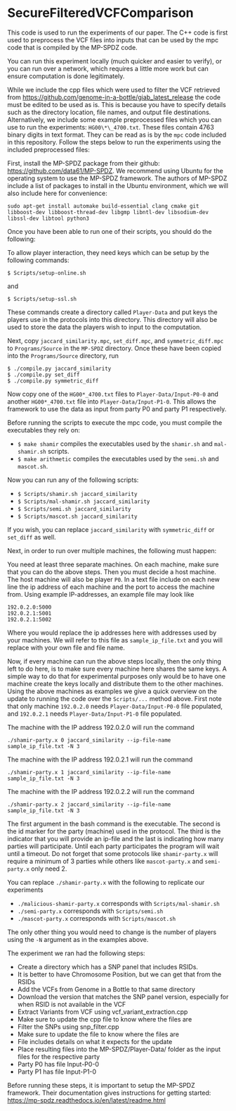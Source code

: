# SecureFilteredVCFComparison

This code is used to run the experiments of our paper. The C++ code is first used to preprocess the VCF files into inputs that can be used by the mpc code that is compiled by the MP-SPDZ code.

You can run this experiment locally (much quicker and easier to verify), or you can run over a network, which requires a little more work but can ensure computation is done legitimately.

While we include the cpp files which were used to filter the VCF retrieved from https://github.com/genome-in-a-bottle/giab_latest_release the code must be edited to be used as is. This is because you have to specify details such as the directory location, file names, and output file destinations. Alternatively, we include some example preprocessed files which you can use to run the experiments: `HG00\*\_4700.txt`. These files contain 4763 binary digits in text format. They can be read as is by the `mpc` code included in this repository. Follow the steps below to run the experiments using the included preprocessed files:

First, install the MP-SPDZ package from their github: https://github.com/data61/MP-SPDZ. We recommend using Ubuntu for the operating system to use the MP-SPDZ framework. The authors of MP-SPDZ include a list of packages to install in the Ubuntu environment, which we will also include here for convenience:
```
sudo apt-get install automake build-essential clang cmake git libboost-dev libboost-thread-dev libgmp libntl-dev libsodium-dev libssl-dev libtool python3
```

Once you have been able to run one of their scripts, you should do the following:

To allow player interaction, they need keys which can be setup by the following commands:
```
$ Scripts/setup-online.sh
```

and
```
$ Scripts/setup-ssl.sh
```

These commands create a directory called `Player-Data` and put keys the players use in the protocols into this directory. This directory will also be used to store the data the players wish to input to the computation.

Next, copy `jaccard_similarity.mpc`, `set_diff.mpc`, and `symmetric_diff.mpc` to `Programs/Source` in the `MP-SPDZ` directory.
Once these have been copied into the `Programs/Source` directory, run
```
$ ./compile.py jaccard_similarity
$ ./compile.py set_diff
$ ./compile.py symmetric_diff
```

Now copy one of the `HG00*_4700.txt` files to `Player-Data/Input-P0-0` and another `HG00*_4700.txt` file into `Player-Data/Input-P1-0`. This allows the framework to use the data as input from party P0 and party P1 respectively. 

Before running the scripts to execute the mpc code, you must compile the executables they rely on:
* `$ make shamir` compiles the executables used by the `shamir.sh` and `mal-shamir.sh` scripts.
* `$ make arithmetic` compiles the executables used by the `semi.sh` and `mascot.sh`.

Now you can run any of the following scripts:
* `$ Scripts/shamir.sh jaccard_similarity`
* `$ Scripts/mal-shamir.sh jaccard_similarity`
* `$ Scripts/semi.sh jaccard_similarity`
* `$ Scripts/mascot.sh jaccard_similarity`

If you wish, you can replace `jaccard_similarity` with `symmetric_diff` or `set_diff` as well.

Next, in order to run over multiple machines, the following must happen:

You need at least three separate machines. On each machine, make sure that you can do the above steps. Then you must decide a host machine. The host machine will also be player `P0`. In a text file include on each new line the ip address of each machine and the port to access the machine from. Using example IP-addresses, an example file may look like
```
192.0.2.0:5000
192.0.2.1:5001
192.0.2.1:5002
```

Where you would replace the ip addresses here with addresses used by your machines. We will refer to this file as `sample_ip_file.txt` and you will replace with your own file and file name.

Now, if every machine can run the above steps locally, then the only thing left to do here, is to make sure every machine here shares the same keys. A simple way to do that for experimental purposes only would be to have one machine create the keys locally and distribute them to the other machines. Using the above machines as examples we give a quick overview on the update to running the code over the `Scripts/...` method above. First note that only machine `192.0.2.0` needs `Player-Data/Input-P0-0` file populated, and `192.0.2.1` needs `Player-Data/Input-P1-0` file populated.

The machine with the IP address 192.0.2.0 will run the command
```
./shamir-party.x 0 jaccard_similarity --ip-file-name sample_ip_file.txt -N 3
```

The machine with the IP address 192.0.2.1 will run the command
```
./shamir-party.x 1 jaccard_similarity --ip-file-name sample_ip_file.txt -N 3
```

The machine with the IP address 192.0.2.2 will run the command
```
./shamir-party.x 2 jaccard_similarity --ip-file-name sample_ip_file.txt -N 3
```

The first argument in the bash command is the executable. The second is the id marker for the party (machine) used in the protocol. The third is the indicator that you will provide an ip-file and the last is indicating how many parties will participate. Until each party participates the program will wait until a timeout. Do not forget that some protocols like `shamir-party.x` will require a minimum of 3 parties while others like `mascot-party.x` and `semi-party.x` only need 2.

You can replace `./shamir-party.x` with the following to replicate our experiments
* `./malicious-shamir-party.x` corresponds with `Scripts/mal-shamir.sh`
* `./semi-party.x` corresponds with `Scripts/semi.sh`
* `./mascot-party.x` corresponds with `Scripts/mascot.sh`

The only other thing you would need to change is the number of players using the `-N` argument as in the examples above.


The experiment we ran had the following steps:
* Create a directory which has a SNP panel that includes RSIDs.
 * It is better to have Chromosome Position, but we can get that from the RSIDs
* Add the VCFs from Genome in a Bottle to that same directory
 * Download the version that matches the SNP panel version, especially for when RSID is not available in the VCF
* Extract Variants from VCF using vcf_variant_extraction.cpp
 * Make sure to update the cpp file to know where the files are
* Filter the SNPs using snp_filter.cpp
 * Make sure to update the file to know where the files are
 * File includes details on what it expects for the update
* Place resulting files into the MP-SPDZ/Player-Data/ folder as the input files for the respective party
 * Party P0 has file Input-P0-0
 * Party P1 has file Input-P1-0

Before running these steps, it is important to setup the MP-SPDZ framework. Their documentation gives instructions for getting started: https://mp-spdz.readthedocs.io/en/latest/readme.html

